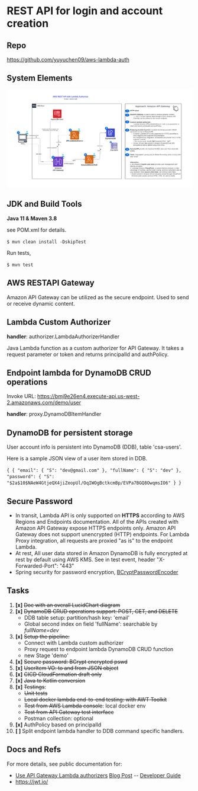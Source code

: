 # REST API for login and account creation

## Repo
https://github.com/yuyuchen09/aws-lambda-auth

## System Elements

![AWS REST API with Lambda Authorizer.png](AWS%20REST%20API%20with%20Lambda%20Authorizer.png)

## JDK and Build Tools
**Java 11 & Maven 3.8**

see POM.xml for details.

`$ mvn clean install -DskipTest
`

Run tests,

`$ mvn test
`

## AWS RESTAPI Gateway 
Amazon API Gateway can be utilized as the secure endpoint. Used to send or receive dynamic content.

## Lambda Custom Authorizer
**handler**: authorizer.LambdaAuthorizerHandler

Java Lambda function as a custom authorizer for API Gateway. It takes a request parameter or token and returns principalId and authPolicy.

## Endpoint lambda for DynamoDB CRUD operations
Invoke URL: https://bmj9e26en4.execute-api.us-west-2.amazonaws.com/demo/user

**handler**: proxy.DynamoDBItemHandler


## DynamoDB for persistent storage
User account info is persistent into DynamoDB (DDB), table 'csa-users'.

Here is a sample JSON view of a user item stored in DDB.

`
{
{
"email": {
"S": "dev@gmail.com"
},
"fullName": {
"S": "dev"
},
"password": {
"S": "$2a$10$NAeW4GtjeQX4jiZeopUl/OqIWOgBctkcmBp/EVPa7BGQ8OwqmsIO6"
}
}
`
## Secure Password
- In transit, Lambda API is only supported on **HTTPS** according to AWS Regions and Endpoints documentation. All of the APIs created with Amazon API Gateway expose HTTPS endpoints only. Amazon API Gateway does not support unencrypted (HTTP) endpoints.
  For Lambda Proxy integration, all requests are proxied "as is" to the endpoint Lambda. 
- At rest, All user data stored in Amazon DynamoDB is fully encrypted at rest by default using AWS KMS.
See in test event, header "X-Forwarded-Port": "443"
- Spring security for password encryption, <a href= https://docs.spring.io/spring-security/site/docs/5.0.0.RELEASE/api/>BCryptPasswordEncoder</a>

## Tasks
1. **[x]** ~~Doc with an overall LucidChart diagram~~
2. **[x]** ~~DynamoDB CRUD operations support: POST, GET, and DELETE~~
   * DDB table setup: partition/hash key: 'email'
   * Global second index on field 'fullName': searchable by _fullName=dev_
3. **[x]** ~~Setup the pipeline:~~
   * Connect with Lambda custom authorizer
   * Proxy request to endpoint lambda DynamoDB CRUD function
   * new Stage 'demo'
4. **[x]** ~~Secure password: BCrypt encrypted pswd~~
5. **[x]** ~~UserItem VO: to and from JSON object~~
6. **[x]** ~~CICD CloudFormation draft only~~
7. **[x]** ~~Java to Kotlin conversion~~
8. **[x]** ~~Testings~~:
   * ~~Unit tests~~
   * ~~Local docker lambda end-to-end testing: with AWT Toolkit~~
   * ~~Test from AWS Lambda console~~: local docker env
   * ~~Test from API Gateway test interface~~
   * Postman collection: optional
9. **[x]** AuthPolicy based on principalId
10. **[ ]** Split endpoint lambda handler to DDB command specific handlers.

## Docs and Refs ##
For more details, see public documentation for:
- [Use API Gateway Lambda authorizers](https://docs.aws.amazon.com/apigateway/latest/developerguide/apigateway-use-lambda-authorizer.html)
  [Blog Post](https://aws.amazon.com/blogs/compute/introducing-custom-authorizers-in-amazon-api-gateway/) -- [Developer Guide](http://docs.aws.amazon.com/apigateway/latest/developerguide/use-custom-authorizer.html)
- https://jwt.io/
  